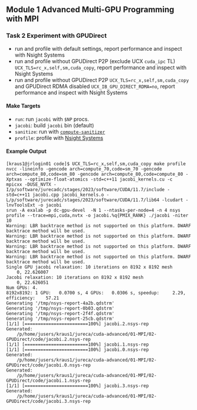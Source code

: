 ## Module 1 Advanced Multi-GPU Programming with MPI

### Task 2 Experiment with GPUDirect

* run and profile with default settings, report performance and inspect with Nsight Systems
* run and profile without GPUDirect P2P (exclude UCX `cuda_ipc` TL) `UCX_TLS=rc_x,self,sm,cuda_copy`, report performance and inspect with Nsight Systems
* run and profile without GPUDirect P2P `UCX_TLS=rc_x,self,sm,cuda_copy` and GPUDirect RDMA disabled `UCX_IB_GPU_DIRECT_RDMA=no`, report performance and inspect with Nsight Systems

#### Make Targets

* `run`: run `jacobi` with `$NP` procs.
* `jacobi`: build `jacobi` bin (default)
* `sanitize`: run with [`compute-sanitizer`](https://docs.nvidia.com/cuda/sanitizer-docs/ComputeSanitizer/index.html)
* `profile`: profile with [Nsight Systems](https://docs.nvidia.com/nsight-systems/UserGuide/index.html#cli-profiling)

#### Example Output

```console
[kraus1@jrlogin01 code]$ UCX_TLS=rc_x,self,sm,cuda_copy make profile
nvcc -lineinfo -gencode arch=compute_70,code=sm_70 -gencode arch=compute_80,code=sm_80 -gencode arch=compute_80,code=compute_80 -Xptxas --optimize-float-atomics -std=c++11 jacobi_kernels.cu -c
mpicxx -DUSE_NVTX -I/p/software/jurecadc/stages/2023/software/CUDA/11.7/include -std=c++11 jacobi.cpp jacobi_kernels.o -L/p/software/jurecadc/stages/2023/software/CUDA/11.7/lib64 -lcudart -lnvToolsExt -o jacobi
srun -A exalab -p dc-gpu-devel  -N 1 --ntasks-per-node=4 -n 4 nsys profile --trace=mpi,cuda,nvtx -o jacobi.%q{PMIX_RANK} ./jacobi -niter 10
Warning: LBR backtrace method is not supported on this platform. DWARF backtrace method will be used.
Warning: LBR backtrace method is not supported on this platform. DWARF backtrace method will be used.
Warning: LBR backtrace method is not supported on this platform. DWARF backtrace method will be used.
Warning: LBR backtrace method is not supported on this platform. DWARF backtrace method will be used.
Single GPU jacobi relaxation: 10 iterations on 8192 x 8192 mesh
    0, 22.626007
Jacobi relaxation: 10 iterations on 8192 x 8192 mesh
    0, 22.626051
Num GPUs: 4.
8192x8192: 1 GPU:   0.0700 s, 4 GPUs:   0.0306 s, speedup:     2.29, efficiency:    57.21
Generating '/tmp/nsys-report-4a2b.qdstrm'
Generating '/tmp/nsys-report-0b03.qdstrm'
Generating '/tmp/nsys-report-2f4f.qdstrm'
Generating '/tmp/nsys-report-25cb.qdstrm'
[1/1] [========================100%] jacobi.2.nsys-rep
Generated:
    /p/home/jusers/kraus1/jureca/cuda-advanced/01-MPI/02-GPUDirect/code/jacobi.2.nsys-rep
[1/1] [========================100%] jacobi.1.nsys-rep
[1/1] [========================100%] jacobi.0.nsys-rep
Generated:
    /p/home/jusers/kraus1/jureca/cuda-advanced/01-MPI/02-GPUDirect/code/jacobi.0.nsys-rep
Generated:
    /p/home/jusers/kraus1/jureca/cuda-advanced/01-MPI/02-GPUDirect/code/jacobi.1.nsys-rep
[1/1] [========================100%] jacobi.3.nsys-rep
Generated:
    /p/home/jusers/kraus1/jureca/cuda-advanced/01-MPI/02-GPUDirect/code/jacobi.3.nsys-rep
```
